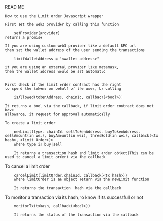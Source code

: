 READ ME

    How to use the Limit order Javascript wrapper
    
    First set the web3 provider by calling this function
    
        setProvider(provider)
    returns a promise
    
    If you are using custom web3 provider like a default RPC url
    then set the wallet address of the user sending the transactions
    
        limitWalletAddress = "<wallet address>"
        
    if you are using an external provider like metamask, 
    then the wallet address would be set automatic
    
    
    First check if the limit order contract has the right
    to spend the tokens on behalf of the user, by calling
        
        isAllowed(tokenAddress, chainId, callback(<bool>))
    
    It returns a bool via the callback, if limit order contract does not have
    allowance, it request for approval automatically
        
    To create a limit order
        
        newLimit(type, chainId, sellTokenAddress, buyTokenAddress, sellAmount(in wei), buyAmount(in wei), thresHold(in wei), callback(<tx hash>, <limit Order>)>
        where type is buy|sell
        
        It returns a transaction hash and limit order object(This can be used to cancel a limit order) via the callback
        
   To cancel a limit order
   
        cancelLimit(limitOrder,chainId, callback(<tx hash>))
        where limitOrder is an object return via the newLimit function
        
        It returns the transaction  hash via the callback
        
   To monitor a transaction via its hash, to know if its successfull or not
   
        monitorTx(txhash, callback(<bool>))
        
        It returns the status of the transaction via the callback
        
  